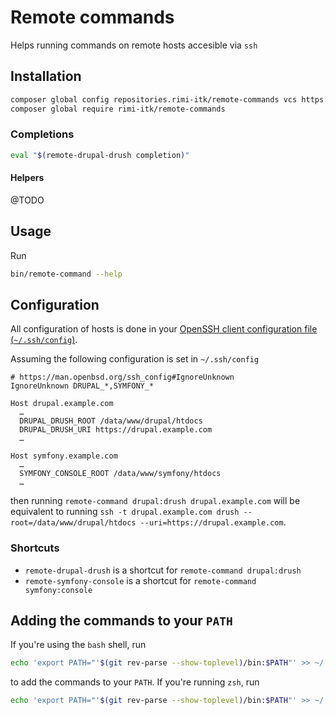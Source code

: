 # Remote commands

Helps running commands on remote hosts accesible via `ssh`

## Installation

```sh
composer global config repositories.rimi-itk/remote-commands vcs https://github.com/rimi-itk/remote-commands
composer global require rimi-itk/remote-commands
```

### Completions

```sh
eval "$(remote-drupal-drush completion)"
```

#### Helpers

@TODO

## Usage

Run

```sh
bin/remote-command --help
```

## Configuration

All configuration of hosts is done in your [OpenSSH client configuration file
(`~/.ssh/config`)](https://man.openbsd.org/ssh_config).

Assuming the following configuration is set in `~/.ssh/config`

```config
# https://man.openbsd.org/ssh_config#IgnoreUnknown
IgnoreUnknown DRUPAL_*,SYMFONY_*

Host drupal.example.com
  …
  DRUPAL_DRUSH_ROOT /data/www/drupal/htdocs
  DRUPAL_DRUSH_URI https://drupal.example.com
  …

Host symfony.example.com
  …
  SYMFONY_CONSOLE_ROOT /data/www/symfony/htdocs
  …
```

then running `remote-command drupal:drush drupal.example.com` will be equivalent
to running `ssh -t drupal.example.com drush --root=/data/www/drupal/htdocs
--uri=https://drupal.example.com`.

### Shortcuts

* `remote-drupal-drush` is a shortcut for `remote-command drupal:drush`
* `remote-symfony-console` is a shortcut for `remote-command symfony:console`

## Adding the commands to your `PATH`

If you're using the `bash` shell, run

```sh
echo 'export PATH="'$(git rev-parse --show-toplevel)/bin:$PATH"' >> ~/.bashrc
```

to add the commands to your `PATH`. If you're running `zsh`, run

```sh
echo 'export PATH="'$(git rev-parse --show-toplevel)/bin:$PATH"' >> ~/.zshrc
```
